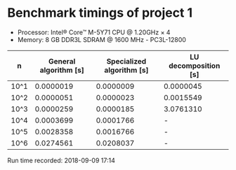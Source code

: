 # Benchmark timings of project 1

- Processor: Intel® Core™ M-5Y71 CPU @ 1.20GHz × 4
- Memory: 8 GB DDR3L SDRAM @ 1600 MHz - PC3L-12800

|n    |General algorithm [s] |Specialized algorithm [s]|LU decomposition [s]|
|-----|----------------------|-------------------------|----------------|
|10^1 | 0.0000019 | 0.0000009 | 0.0000045 |
|10^2 | 0.0000051 | 0.0000023 | 0.0015549 |
|10^3 | 0.0000259 | 0.0000185 | 3.0761310 |
|10^4 | 0.0003699 | 0.0001766 | - |
|10^5 | 0.0028358 | 0.0016766 | - |
|10^6 | 0.0274561 | 0.0208037 | - |
Run time recorded: 2018-09-09 17:14
